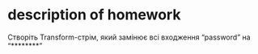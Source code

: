 # description of homework
Створіть Transform-стрім, який замінює всі входження “password” на “********”